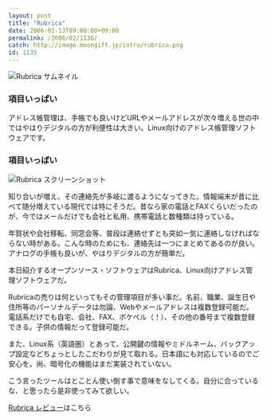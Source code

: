 ```yaml
---
layout: post
title: "Rubrica"
date: 2006-02-13T09:00:00+09:00
permalink: /2006/02/1136/
catch: http://image.moongift.jp/intro/rubrica.png
id: 1135
---
```

 ![Rubrica サムネイル](http://image.moongift.jp/intro/rubrica.t.png "Rubrica サムネイル")
  

### 項目いっぱい
  
アドレス帳管理は、手帳でも良いけどURLやメールアドレスが次々増える世の中ではやはりデジタルの方が利便性は大きい。Linux向けのアドレス帳管理ソフトウェアです。  
<!--more-->  

### 項目いっぱい
  

![Rubrica スクリーンショット](http://image.moongift.jp/intro/rubrica.png "Rubrica スクリーンショット")

  

知り合いが増え、その連絡先が多岐に渡るようになってきた。情報端末が昔に比べて随分増えている現代では特にそうだ。昔なら家の電話とFAXくらいだったのが、今ではメールだけでも会社と私用、携帯電話と数種類は持っている。

  

年賀状や会社移転、同窓会等、普段は連絡せずとも突如一気に連絡しなければならない時がある。こんな時のためにも、連絡先は一つにまとめてあるのが良い。アナログの手帳も良いが、やはりデジタルの方が簡単だ。

  

本日紹介するオープンソース・ソフトウェアはRubrica、Linux向けアドレス管理ソフトウェアだ。

  

Rubricaの売りは何といってもその管理項目が多い事だ。名前、職業、誕生日や住所等のパーソナルデータは勿論、Webやメールアドレスは複数登録可能だ。電話系だけでも自宅、会社、FAX、ポケベル（！）、その他の番号まで複数登録できる。子供の情報だって登録可能だ。

  

また、Linux系（英語圏）とあって、公開鍵の情報やミドルネーム、バックアップ設定などちょっとしたこだわりが見て取れる。日本語にも対応しているのでご安心を。尚、暗号化の機能はまだ実装されていない。

  

こう言ったツールはとことん使い倒す事で意味をなしてくる。自分に合っているな、と思ったら是非使ってみて欲しい。

  

[Rubrica レビュー](http://oss.moongift.jp/review/i-1145.html)はこちら

